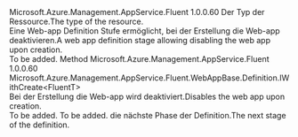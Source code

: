 <Type Name="IWithSiteEnabled&lt;FluentT&gt;" FullName="Microsoft.Azure.Management.AppService.Fluent.WebAppBase.Definition.IWithSiteEnabled&lt;FluentT&gt;">
  <TypeSignature Language="C#" Value="public interface IWithSiteEnabled&lt;FluentT&gt;" />
  <TypeSignature Language="ILAsm" Value=".class public interface auto ansi abstract IWithSiteEnabled`1&lt;FluentT&gt;" />
  <TypeSignature Language="DocId" Value="T:Microsoft.Azure.Management.AppService.Fluent.WebAppBase.Definition.IWithSiteEnabled`1" />
  <TypeSignature Language="VB.NET" Value="Public Interface IWithSiteEnabled(Of FluentT)" />
  <TypeSignature Language="F#" Value="type IWithSiteEnabled&lt;'FluentT&gt; = interface" />
  <AssemblyInfo>
    <AssemblyName>Microsoft.Azure.Management.AppService.Fluent</AssemblyName>
    <AssemblyVersion>1.0.0.60</AssemblyVersion>
  </AssemblyInfo>
  <TypeParameters>
    <TypeParameter Name="FluentT" />
  </TypeParameters>
  <Interfaces />
  <Docs>
    <typeparam name="FluentT"><span data-ttu-id="652d6-101">Der Typ der Ressource.</span><span class="sxs-lookup"><span data-stu-id="652d6-101">The type of the resource.</span></span></typeparam>
    <summary>
            <span data-ttu-id="652d6-102">Eine Web-app Definition Stufe ermöglicht, bei der Erstellung die Web-app deaktivieren.</span><span class="sxs-lookup"><span data-stu-id="652d6-102">A web app definition stage allowing disabling the web app upon creation.</span></span>
            </summary>
    <remarks>To be added.</remarks>
  </Docs>
  <Members>
    <Member MemberName="WithAppDisabledOnCreation">
      <MemberSignature Language="C#" Value="public Microsoft.Azure.Management.AppService.Fluent.WebAppBase.Definition.IWithCreate&lt;FluentT&gt; WithAppDisabledOnCreation ();" />
      <MemberSignature Language="ILAsm" Value=".method public hidebysig newslot virtual instance class Microsoft.Azure.Management.AppService.Fluent.WebAppBase.Definition.IWithCreate`1&lt;!FluentT&gt; WithAppDisabledOnCreation() cil managed" />
      <MemberSignature Language="DocId" Value="M:Microsoft.Azure.Management.AppService.Fluent.WebAppBase.Definition.IWithSiteEnabled`1.WithAppDisabledOnCreation" />
      <MemberSignature Language="VB.NET" Value="Public Function WithAppDisabledOnCreation () As IWithCreate(Of FluentT)" />
      <MemberSignature Language="F#" Value="abstract member WithAppDisabledOnCreation : unit -&gt; Microsoft.Azure.Management.AppService.Fluent.WebAppBase.Definition.IWithCreate&lt;'FluentT&gt;" Usage="iWithSiteEnabled.WithAppDisabledOnCreation " />
      <MemberType>Method</MemberType>
      <AssemblyInfo>
        <AssemblyName>Microsoft.Azure.Management.AppService.Fluent</AssemblyName>
        <AssemblyVersion>1.0.0.60</AssemblyVersion>
      </AssemblyInfo>
      <ReturnValue>
        <ReturnType>Microsoft.Azure.Management.AppService.Fluent.WebAppBase.Definition.IWithCreate&lt;FluentT&gt;</ReturnType>
      </ReturnValue>
      <Parameters />
      <Docs>
        <summary>
            <span data-ttu-id="652d6-103">Bei der Erstellung die Web-app wird deaktiviert.</span><span class="sxs-lookup"><span data-stu-id="652d6-103">Disables the web app upon creation.</span></span>
            </summary>
        <returns>To be added.</returns>
        <remarks>To be added.</remarks>
        <return><span data-ttu-id="652d6-104">die nächste Phase der Definition.</span><span class="sxs-lookup"><span data-stu-id="652d6-104">The next stage of the definition.</span></span></return>
      </Docs>
    </Member>
  </Members>
</Type>